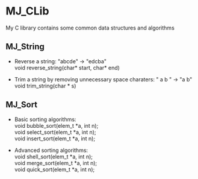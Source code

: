 # MJ_CLib
My C library contains some common data structures and algorithms

## MJ_String
* Reverse a string: "abcde" -> "edcba" <br>
void reverse_string(char* start, char* end) <br>

* Trim a string by removing unnecessary space charaters: "  a  b  " -> "a b" <br>
void trim_string(char * s)

## MJ_Sort
* Basic sorting algorithms:<br>
void bubble_sort(elem_t *a, int n);<br>
void select_sort(elem_t *a, int n);<br>
void insert_sort(elem_t *a, int n);<br>

* Advanced sorting algorithms:<br>
void shell_sort(elem_t *a, int n);<br>
void merge_sort(elem_t *a, int n);<br>
void quick_sort(elem_t *a, int n);<br>
